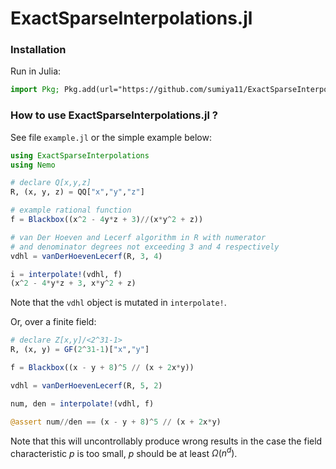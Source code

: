 # ExactSparseInterpolations.jl

### Installation

Run in Julia:

```julia
import Pkg; Pkg.add(url="https://github.com/sumiya11/ExactSparseInterpolations.jl")
```

### How to use ExactSparseInterpolations.jl ?

See file `example.jl` or the simple example below:

```julia
using ExactSparseInterpolations
using Nemo

# declare Q[x,y,z]
R, (x, y, z) = QQ["x","y","z"]

# example rational function
f = Blackbox((x^2 - 4y*z + 3)//(x*y^2 + z))

# van Der Hoeven and Lecerf algorithm in R with numerator
# and denominator degrees not exceeding 3 and 4 respectively
vdhl = vanDerHoevenLecerf(R, 3, 4)

i = interpolate!(vdhl, f)
(x^2 - 4*y*z + 3, x*y^2 + z)
```

Note that the `vdhl` object is mutated in `interpolate!`.

Or, over a finite field:

```julia
# declare Z[x,y]/<2^31-1>
R, (x, y) = GF(2^31-1)["x","y"]

f = Blackbox((x - y + 8)^5 // (x + 2x*y))

vdhl = vanDerHoevenLecerf(R, 5, 2)

num, den = interpolate!(vdhl, f)

@assert num//den == (x - y + 8)^5 // (x + 2x*y)

```

Note that this will uncontrollably produce wrong results in the case the field characteristic $p$ is too small, $p$ should be at least $\Omega(n^d)$.
